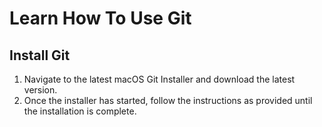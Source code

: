 # Learn How To Use Git

## Install Git

1. Navigate to the latest macOS Git Installer and download the latest version.
2. Once the installer has started, follow the instructions as provided until the installation is complete.
